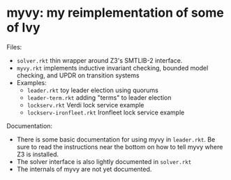 # myvy: my reimplementation of some of Ivy

Files:

- `solver.rkt` thin wrapper around Z3's SMTLIB-2 interface.
- `myvy.rkt` implements inductive invariant checking, bounded model checking, and UPDR on transition systems
- Examples:
  - `leader.rkt` toy leader election using quorums
  - `leader-term.rkt` adding "terms" to leader election
  - `lockserv.rkt` Verdi lock service example
  - `lockserv-ironfleet.rkt` Ironfleet lock service example

Documentation:

- There is some basic documentation for using myvy in `leader.rkt`.
  Be sure to read the instructions near the bottom on how to tell myvy where Z3 is installed.
- The solver interface is also lightly documented in `solver.rkt`
- The internals of myvy are not yet documented.


